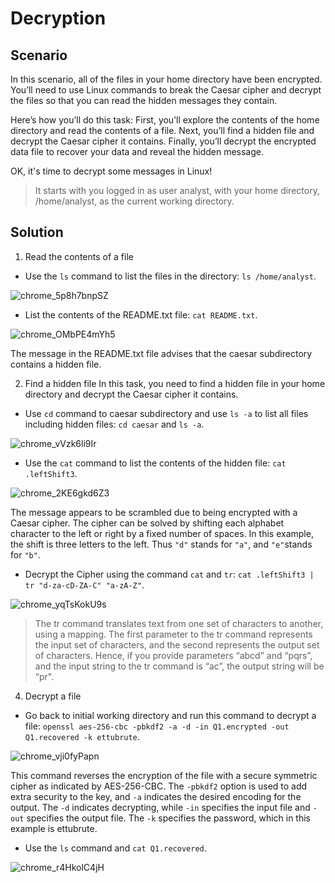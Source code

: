 # Decryption

## Scenario

In this scenario, all of the files in your home directory have been encrypted. You’ll need to use Linux commands to break the Caesar cipher and decrypt the files so that you can read the hidden messages they contain.

Here’s how you’ll do this task: First, you’ll explore the contents of the home directory and read the contents of a file. Next, you’ll find a hidden file and decrypt the Caesar cipher it contains. Finally, you’ll decrypt the encrypted data file to recover your data and reveal the hidden message.

OK, it's time to decrypt some messages in Linux!

> It starts with you logged in as user analyst, with your home directory, /home/analyst, as the current working directory.

## Solution 

1. Read the contents of a file
* Use the `ls` command to list the files in the directory:
`ls /home/analyst`.

![chrome_5p8h7bnpSZ](https://github.com/QtadaGM/CybersecurityPortfolio/assets/135963482/2bf4701d-3283-4214-afaf-5d49ff8496ea)


* List the contents of the README.txt file: 
`cat README.txt`.

![chrome_OMbPE4mYh5](https://github.com/QtadaGM/CybersecurityPortfolio/assets/135963482/00d86c7f-a394-42f8-9f62-45522d3a5e91)

The message in the README.txt file advises that the caesar subdirectory contains a hidden file.

2. Find a hidden file
In this task, you need to find a hidden file in your home directory and decrypt the Caesar cipher it contains.
* Use `cd` command to caesar subdirectory and use `ls -a` to list all files including hidden files: `cd caesar` and `ls -a`.
  
![chrome_vVzk6li9Ir](https://github.com/QtadaGM/CybersecurityPortfolio/assets/135963482/a263ea12-a496-414a-b5da-9a4e87c956af)

* Use the `cat` command to list the contents of the hidden file:
`cat .leftShift3`.

![chrome_2KE6gkd6Z3](https://github.com/QtadaGM/CybersecurityPortfolio/assets/135963482/35cddc8e-c1d6-4d09-886f-61a222559d9c)

The message appears to be scrambled due to being encrypted with a Caesar cipher. The cipher can be solved by shifting each alphabet character to the left or right by a fixed number of spaces. In this example, the shift is three letters to the left. Thus `"d"` stands for `"a"`, and `"e"`stands for `"b"`.

* Decrypt the Cipher using the command `cat` and `tr`:
`cat .leftShift3 | tr "d-za-cD-ZA-C" "a-zA-Z"`.

![chrome_yqTsKokU9s](https://github.com/QtadaGM/CybersecurityPortfolio/assets/135963482/2ae37e92-2b0d-460f-b1f0-7d31fb4921e5)

> The tr command translates text from one set of characters to another, using a mapping. The first parameter to the tr command represents the input set of characters, and the second represents the output set of characters. Hence, if you provide parameters “abcd” and “pqrs”, and the input string to the tr command is “ac”, the output string will be “pr".


4. Decrypt a file 
* Go back to initial working directory and run this command to decrypt a file:
`openssl aes-256-cbc -pbkdf2 -a -d -in Q1.encrypted -out Q1.recovered -k ettubrute`.

![chrome_vji0fyPapn](https://github.com/QtadaGM/CybersecurityPortfolio/assets/135963482/43b92274-8d80-44ba-b816-81dc13d25b4c)



This command reverses the encryption of the file with a secure symmetric cipher as indicated by AES-256-CBC. The `-pbkdf2` option is used to add extra security to the key, and `-a` indicates the desired encoding for the output. The `-d` indicates decrypting, while `-in` specifies the input file and `-out` specifies the output file. The `-k` specifies the password, which in this example is ettubrute.

* Use the `ls` command and `cat Q1.recovered`.

![chrome_r4HkolC4jH](https://github.com/QtadaGM/CybersecurityPortfolio/assets/135963482/23ce648c-b076-4124-9e56-4b6962fc71b5)




  
